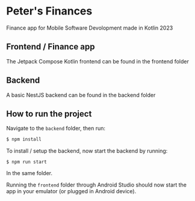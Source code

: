 # Peter's Finances
Finance app for Mobile Software Devolopment made in Kotlin 2023

## Frontend / Finance app
The Jetpack Compose Kotlin frontend can be found in the frontend folder

## Backend
A basic NestJS backend can be found in the backend folder

## How to run the project
Navigate to the `backend` folder, then run:
```bash
$ npm install
```
To install / setup the backend, now start the backend by running:

```
$ npm run start
```
In the same folder.

Running the `frontend` folder through Android Studio should now start the app in your emulator (or plugged in Android device).